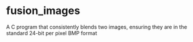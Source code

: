 # fusion_images
A C program that consistently blends two images, ensuring they are in the standard 24-bit per pixel BMP format
